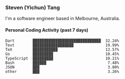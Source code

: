 ### Steven (Yichun) Tang

I'm a software engineer based in Melbourne, Australia.

#### Personal Coding Activity (past 7 days)
```
Dart        ▓▓▓▓▓▓▓▓▓▓▓▓▓▓▓▓▓▓▓▓▓▓▓▓▓▓▓▓▓▓  32.24%
Text        ▓▓▓▓▓▓▓▓▓▓▓▓▓▓▓▓▓▓              19.99%
TeX         ▓▓▓▓▓▓▓▓▓▓▓                     12.57%
Go          ▓▓▓▓▓▓▓▓▓                       10.45%
TypeScript  ▓▓▓▓▓▓▓▓▓                       10.21%
Bash        ▓▓▓▓▓▓                           7.48%
JSON        ▓▓▓                              3.80%
other       ▓▓▓                              3.26%
```
